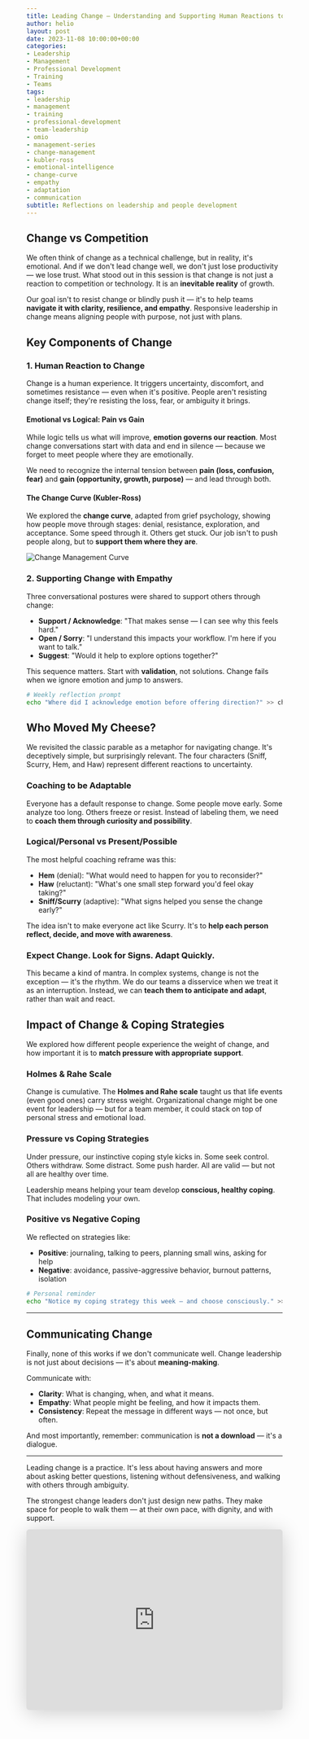 ```yaml
---
title: Leading Change – Understanding and Supporting Human Reactions to Change
author: helio
layout: post
date: 2023-11-08 10:00:00+00:00
categories:
- Leadership
- Management
- Professional Development
- Training
- Teams
tags:
- leadership
- management
- training
- professional-development
- team-leadership
- omio
- management-series
- change-management
- kubler-ross
- emotional-intelligence
- change-curve
- empathy
- adaptation
- communication
subtitle: Reflections on leadership and people development
---
```


## Change vs Competition

We often think of change as a technical challenge, but in reality, it's emotional. And if we don't lead change well, we don't just lose productivity — we lose trust. What stood out in this session is that change is not just a reaction to competition or technology. It is an **inevitable reality** of growth.

Our goal isn't to resist change or blindly push it — it's to help teams **navigate it with clarity, resilience, and empathy**. Responsive leadership in change means aligning people with purpose, not just with plans.

## Key Components of Change

### 1. Human Reaction to Change

Change is a human experience. It triggers uncertainty, discomfort, and sometimes resistance — even when it's positive. People aren't resisting change itself; they're resisting the loss, fear, or ambiguity it brings.

#### Emotional vs Logical: Pain vs Gain

While logic tells us what will improve, **emotion governs our reaction**. Most change conversations start with data and end in silence — because we forget to meet people where they are emotionally.

We need to recognize the internal tension between **pain (loss, confusion, fear)** and **gain (opportunity, growth, purpose)** — and lead through both.

#### The Change Curve (Kubler-Ross)

We explored the **change curve**, adapted from grief psychology, showing how people move through stages: denial, resistance, exploration, and acceptance. Some speed through it. Others get stuck. Our job isn't to push people along, but to **support them where they are**.

![Change Management Curve](/uploads/2023/11/kubler-ross-change-curve.png)

### 2. Supporting Change with Empathy

Three conversational postures were shared to support others through change:

- **Support / Acknowledge**: "That makes sense — I can see why this feels hard."
- **Open / Sorry**: "I understand this impacts your workflow. I'm here if you want to talk."
- **Suggest**: "Would it help to explore options together?"

This sequence matters. Start with **validation**, not solutions. Change fails when we ignore emotion and jump to answers.

```bash
# Weekly reflection prompt
echo "Where did I acknowledge emotion before offering direction?" >> change_leadership_log.txt
```

## Who Moved My Cheese?

We revisited the classic parable as a metaphor for navigating change. It's deceptively simple, but surprisingly relevant. The four characters (Sniff, Scurry, Hem, and Haw) represent different reactions to uncertainty.

### Coaching to be Adaptable

Everyone has a default response to change. Some people move early. Some analyze too long. Others freeze or resist. Instead of labeling them, we need to **coach them through curiosity and possibility**.

### Logical/Personal vs Present/Possible

The most helpful coaching reframe was this:

- **Hem** (denial): "What would need to happen for you to reconsider?"
- **Haw** (reluctant): "What's one small step forward you'd feel okay taking?"
- **Sniff/Scurry** (adaptive): "What signs helped you sense the change early?"

The idea isn't to make everyone act like Scurry. It's to **help each person reflect, decide, and move with awareness**.

### Expect Change. Look for Signs. Adapt Quickly.

This became a kind of mantra. In complex systems, change is not the exception — it's the rhythm. We do our teams a disservice when we treat it as an interruption. Instead, we can **teach them to anticipate and adapt**, rather than wait and react.

## Impact of Change & Coping Strategies

We explored how different people experience the weight of change, and how important it is to **match pressure with appropriate support**.

### Holmes & Rahe Scale

Change is cumulative. The **Holmes and Rahe scale** taught us that life events (even good ones) carry stress weight. Organizational change might be one event for leadership — but for a team member, it could stack on top of personal stress and emotional load.

### Pressure vs Coping Strategies

Under pressure, our instinctive coping style kicks in. Some seek control. Others withdraw. Some distract. Some push harder. All are valid — but not all are healthy over time.

Leadership means helping your team develop **conscious, healthy coping**. That includes modeling your own.

### Positive vs Negative Coping

We reflected on strategies like:

- **Positive**: journaling, talking to peers, planning small wins, asking for help
- **Negative**: avoidance, passive-aggressive behavior, burnout patterns, isolation

```bash
# Personal reminder
echo "Notice my coping strategy this week — and choose consciously." >> energy_check.txt
```

---

## Communicating Change

Finally, none of this works if we don't communicate well. Change leadership is not just about decisions — it's about **meaning-making**.

Communicate with:

- **Clarity**: What is changing, when, and what it means.
- **Empathy**: What people might be feeling, and how it impacts them.
- **Consistency**: Repeat the message in different ways — not once, but often.

And most importantly, remember: communication is **not a download** — it's a dialogue.

---

Leading change is a practice. It's less about having answers and more about asking better questions, listening without defensiveness, and walking with others through ambiguity.

The strongest change leaders don't just design new paths. They make space for people to walk them — at their own pace, with dignity, and with support.

<iframe class="speakerdeck-iframe" frameborder="0" src="https://speakerdeck.com/player/20a4e8e042bd4aa6a138b07fed95c0f8" title="Leading Change" allowfullscreen="true" style="border: 0px; background: padding-box padding-box rgba(0, 0, 0, 0.1); margin: 0px; padding: 0px; border-radius: 6px; box-shadow: rgba(0, 0, 0, 0.2) 0px 5px 40px; width: 100%; height: auto; aspect-ratio: 560 / 394;" data-ratio="1.4213197969543148"></iframe>
